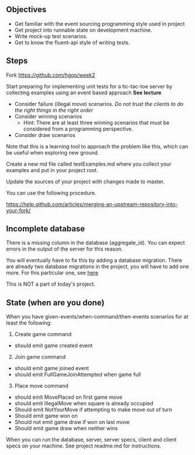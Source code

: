 ## Objectives

* Get familiar with the event sourcing programming style used in project
* Get project into runnable state on development machine.
* Write mock-up test scenarios.
* Get to know the fluent-api style of writing tests.

## Steps

Fork https://github.com/hgop/week2

Start preparing for implementing unit tests for a tic-tac-toe server by collecting examples
using an event based approach **See lecture** 

- Consider failure (illegal move) scenarios. *Do not trust the clients to do the right things in the
  right order* 
- Consider winning scenarios
  - Hint: There are at least three winning scenarios that must be considered from a programming perspective.
- Consider draw scenarios

Note that this is a learning tool to approach the problem like this, which can be useful when
 exploring new ground.

Create a new md file called testExamples.md where you collect your examples and put in your project root.

Update the sources  of your project with changes made to master.

You can use the following procedure.

 https://help.github.com/articles/merging-an-upstream-repository-into-your-fork/

## Incomplete database 
There is a missing column in the database (aggregate_id). You can expect errors in the output of the server
for this reason.

You will eventually have to fix this by adding a database migration. There are already two database migrations in the project,
you will have to add one more. For this particular one, see [here](https://db-migrate.readthedocs.io/en/latest/API/SQL/#addcolumntablename-columnname-columnspec-callback) 

This is NOT a part of today's project.

## State (when are you done)

When you have given-events/when-command/then-events scenarios for at least the following:

1. Create game command
 *    should emit game created event

2. Join game command
 *    should emit game joined event
 *    should emit FullGameJoinAttempted when game full

3. Place move command
 *    should emit MovePlaced on first game move
 *    should emit IllegalMove when square is already occupied
 *    Should emit NotYourMove if attempting to make move out of turn
 *    Should emit game won on <case x>
 *    Should not emit game draw if won on last move
 *    Should emit game draw when neither wins <case x>


When you can run the database, server, server specs, client and client specs on your machine. 
See project readme.md for instructions.

